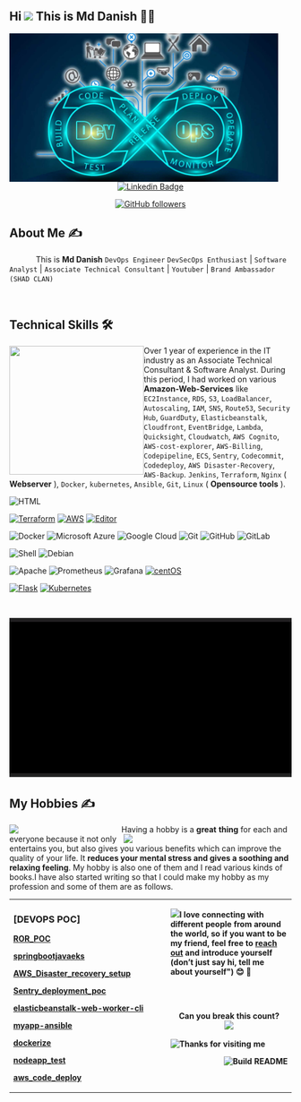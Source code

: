 ## Hi <img src="https://github.com/TheDudeThatCode/TheDudeThatCode/blob/master/Assets/Hi.gif" width="29px"> This is Md Danish 👨‍🎓

<!--Header-->
  <div>
  <img align="left" alt="GIF" src="2648921.jpg" width="480" height="265"/>
  </div>
  
  <!--social media icon-->
<div align="center">
  
[![Linkedin Badge](https://img.shields.io/badge/-Md%20Danish-blue?style=social&logo=Linkedin&logoColor=blue&link=https://www.linkedin.com/in/mddanishDevOpsengineer/)](https://www.linkedin.com/in/mddanishDevOpsengineer/) 
<!-- [![Twitter Badge](http://img.shields.io/badge/-@AlizeDre330-1ca0f1?style=social&logo=twitter&logoColor=blue&link=https://twitter.com/AlizeDre330)](https://twitter.com/AlizeDre330)  -->
[![GitHub followers](https://img.shields.io/github/followers/MdDanish?label=Follow&style=social)](https://github.com/Md-Danish-eng/?tab=follow)
<!-- [![Instagram Badge](https://img.shields.io/badge/-harvinder.singh.khalsa-blue?style=social&logo=Instagram&link=https://www.instagram.com/harvinder.singh.khalsa/)](https://www.instagram.com/harvinder.singh.khalsa/)  -->
</div>  



<!--About Me-->
<!-- <div>
 <p>
  <img width="240" height="230" align='right' src="https://github.com/hackcoderr/hackcoderr/blob/main/assets/oct-about.png"> 
</p> -->
  


## About Me ✍
 
 <!-- &nbsp;  &nbsp; &nbsp;  &nbsp;  &nbsp;  &nbsp; This is <b>Md Danish</b>, an aspiring engineer having expertise in latest and high-end technologies like Machine Learning, Artificial Intelligence, Deep Learning, IoT , NLP, Splunk, Docker, AWS, Cloud Computing, Big Data Analytics, Hadoop, Apache Spark and much more. I'm a curious person, who wants to know every bit of **DevOps** and **Cloud Computing**. <br> In my own words – “No technology is challenging or difficult or complex as the world says to us or approaches to us since it is MAN-MADE. You just need the right path or approach to understand the technology and take it further as per one’s requirement”. Right thinking or positive thinking that “Yes I Can Do It” can change one’s life drastically. And a very good approach would finding a right mentor. A good mentor can change your life and take you from zero to hero. In my case, Mr. Vimal Daga, my mentor. -->

 &nbsp;  &nbsp; &nbsp;  &nbsp;  &nbsp;  &nbsp; This is <b>Md Danish</b> ``DevOps Engineer``  ``DevSecOps Enthusiast`` | ``Software Analyst`` | ``Associate Technical Consultant`` | ``Youtuber`` | ``Brand Ambassador (SHAD CLAN)``
 
</div>
<br>
<!--technical skills-->

## Technical Skills 🛠 

<img align='left' src='https://camo.githubusercontent.com/2309797487e5e969659a3b545c96151807b04120a9cc2985f632ec94ba00c9f3/68747470733a2f2f6d656469612e67697068792e636f6d2f6d656469612f53576f536b4e36447854737a71494b4571762f67697068792e676966' width="240" height="230" >

Over 1 year of experience in the IT industry as an Associate Technical Consultant & Software Analyst.
During this period, I had worked on various **Amazon-Web-Services** like ``EC2Instance``, ``RDS``, ``S3``,
``LoadBalancer``, ``Autoscaling``, ``IAM``, ``SNS``, ``Route53``, ``Security Hub``, ``GuardDuty``, ``Elasticbeanstalk``, ``Cloudfront``,
``EventBridge``, ``Lambda``, ``Quicksight``, ``Cloudwatch``, ``AWS Cognito``, ``AWS-cost-explorer``, ``AWS-Billing``, ``Codepipeline``, ``ECS``, ``Sentry``, ``Codecommit``, ``Codedeploy``, ``AWS Disaster-Recovery``, ``AWS-Backup``.
``Jenkins``, ``Terraform``, ``Nginx`` ( **Webserver** ), ``Docker``, ``kubernetes``, ``Ansible``, ``Git``, ``Linux`` ( **Opensource tools** ).

<!-- ![C](https://img.shields.io/badge/-C-000?&logo=C)
![C++](https://img.shields.io/badge/-C++-00599C?style=flat-square&logo=c)
![JavaScript](https://img.shields.io/badge/-JavaScript-black?style=flat-square&logo=javascript)
![Python](https://img.shields.io/badge/-Python-black?style=flat-square&logo=Python)
[![FastAPI](https://img.shields.io/badge/Python_framework-FastAPI-teal?style=flat-square&logo=python&logoColor=white)](https://fastapi.tiangolo.com/)
![Java](https://img.shields.io/badge/-java-E34A86?style=flat-square&logo=java) -->
![HTML](https://img.shields.io/badge/-HTML-E34F26?style=flat-square&logo=html5&logoColor=white)
<!-- ![CSS3](https://img.shields.io/badge/-CSS3-1572B6?style=flat-square&logo=css3)
![Bootstrap](https://img.shields.io/badge/-Bootstrap-563D7C?style=flat-square&logo=bootstrap) -->
[![Terraform](https://img.shields.io/badge/Learning-Terraform-623ce4?style=flat-square&logo=terraform&logoColor=white)](https://www.terraform.io/)
[![AWS](https://img.shields.io/badge/Learning-AWS-FF9900?style=flat-square&logo=amazon-aws&logoColor=white)](https://github.com/br3ndonland/awsdev)
[![Editor](https://img.shields.io/badge/Editor-VSCode-blue?style=flat-square&logo=visual-studio-code&logoColor=white)](https://code.visualstudio.com/)
<!-- ![MySQL](https://img.shields.io/badge/-MySQL-black?style=flat-square&logo=mysql) -->
![Docker](https://img.shields.io/badge/-Docker-black?style=flat-square&logo=docker)
![Microsoft Azure](https://img.shields.io/badge/Microsoft%20Azure-232F7E?style=flat-square&logo=microsoft-azure)
![Google Cloud](https://img.shields.io/badge/Google%20Cloud-black?style=flat-square&logo=google-cloud)
![Git](https://img.shields.io/badge/-Git-black?style=flat-square&logo=git)
![GitHub](https://img.shields.io/badge/-GitHub-181717?style=flat-square&logo=github)
![GitLab](https://img.shields.io/badge/-GitLab-FCA121?style=flat-square&logo=gitlab)
<!-- ![Raspberry Pi](https://img.shields.io/badge/-Raspberry%20Pi-C51A4A?style=flat-square&logo=Raspberry-Pi)
[![OS](https://img.shields.io/badge/OS-Linux-informational?style=flat-square&logo=linux&logoColor=white)](https://en.wikipedia.org/wiki/Linux) -->
 ![Shell](https://img.shields.io/badge/-Shell-blasck?style=plastic&logo=Shell)
 ![Debian](https://img.shields.io/badge/-Debian-A80030?style=flat-square&logo=Debian&logoColor=white)
 <!-- ![Slack](https://img.shields.io/badge/-Slack-E01563?style=flat-square&logo=Slack&logoColor=white) -->
 ![Apache](https://img.shields.io/badge/-Apache-D22128?style=flat-square&logo=Apache&logoColor=white)
 ![Prometheus](https://img.shields.io/badge/-Prometheus-000?&logo=Prometheus)
 ![Grafana](https://img.shields.io/badge/-Grafana-000?&logo=Grafana)
 [![centOS](https://img.shields.io/badge/CentOS-7.0-blue?style=flat-square&logo=CentOS&logoColor=262577)](https://www.centos.org/)
 <!-- [![Pycharm](https://img.shields.io/badge/IDE-PyCharm-yellow?style=flat-square&logo=JetBrains)](https://www.jetbrains.com/pycharm/) -->
 [![Flask](https://img.shields.io/badge/-Flask-000000?style=flat-square&logo=Flask&logoColor=ffffff)](https://flask.palletsprojects.com/)
 [![Kubernetes](https://img.shields.io/badge/-Kubernetes-326CE5?style=flat-square&logo=Kubernetes&logoColor=ffffff)](https://kubernetes.io/)
<!-- ![Android](https://img.shields.io/badge/-Android-black?logo=android&style=social)&nbsp;&nbsp; -->
<!-- ![LATEX](https://img.shields.io/badge/-LATEX-black?logo=latex&style=social)&nbsp;&nbsp; -->

<br>
<p align="center">
  <img src="https://github.com/amit17133129/amit17133129/blob/main/MySkills.gif?raw=true"/>
</p>





 <!--My Hobbies-->
 
 

## My Hobbies ✍

<img align='left' src='https://media.giphy.com/media/M9gbBd9nbDrOTu1Mqx/giphy.gif' width='200"'>
 
Having a hobby is a <b>great</b> <img align='right' src='https://github.com/hackcoderr/hackcoderr/blob/main/assets/hobby.png' width='300"'><b>thing</b> for each and everyone because it not only entertains you,
but also gives you various benefits which can improve the quality of your life. It <b>reduces your mental stress and gives a soothing and relaxing feeling</b>. My hobby is also one of them and I read various kinds of books.I have also started writing so that I could make my hobby as my profession and some of them are as follows.


<!--Github Progess bar-->

<!-- ## Quick Overview 📝 -->
 
 <!-- <p align="center"> 
  
  
  
  [![GitHub Game of Life](https://github4life.herokuapp.com/HarvinderSinghDiwan.gif?z=6)](https://github4life.herokuapp.com/HarvinderSinghDiwan)
  
  ![Harvinder's GitHub Activity Graph](https://activity-graph.herokuapp.com/graph?username=HarvinderSinghDiwan&theme=dracula)
  
  
</p>
<img align="left" width="48%" src="https://github-readme-stats.anuraghazra1.vercel.app/api?username=HarvinderSinghDiwan&show_icons=true&include_all_commits=true&theme=radical" alt="Harvinder's github stats" />
</p>
<img align="center" width="48%" src="https://github-readme-streak-stats.herokuapp.com/?user=HarvinderSinghDiwan&theme=tokyonight" alt="HarvinderSinghDiwan"/>
 <img align="center"  width="40%" src="https://github-readme-stats.anuraghazra1.vercel.app/api/top-langs/?username=HarvinderSinghDiwan&layout=compact&theme=radical" alt="HarvinderSinghDiwan" /> -->
 
 
 <!--BLOG Process-->
<b>
<table><tr><td valign="top" width="33%">

### [DEVOPS POC]
<!-- recent_releases starts -->
[ROR_POC](https://github.com/Md-Danish-eng/ROR_POC)

[springbootjavaeks](https://github.com/Md-Danish-eng/springbootjavaeks)

[AWS_Disaster_recovery_setup](https://github.com/Md-Danish-eng/AWS_Disaster_recovery_setup)

[Sentry_deployment_poc](https://github.com/Md-Danish-eng/Sentry_deployment_poc)

[elasticbeanstalk-web-worker-cli](https://github.com/Md-Danish-eng/elasticbeanstalk-web-worker-cli)

[myapp-ansible](https://github.com/Md-Danish-eng/myapp-ansible)

[dockerize](https://github.com/Md-Danish-eng/dockerize)

[nodeapp_test](https://github.com/Md-Danish-eng/nodeapp_test)

[aws_code_deploy](https://github.com/Md-Danish-eng/aws_code_deploy)
  
</td><td valign="top" width="33%"> 

 
<!-- <!-- ### [Security]
<!-- recent_releases starts -->
 <!-- [CREATION OF MALICIOUS VIRUS](https://github.com/HarvinderSinghDiwan/MustaafVirus)
  
</td><td valign="top" width="33%"> -->


<!-- ### [Machine Learning]
<!-- blog starts -->
<!-- [ADHOC PRACTICALS](https://github.com/HarvinderSinghDiwan/Adhoc_Workshop) --> 

<!-- </td><td valign="top" width="33%"> -->

<!-- ### [Cloud] -->
<!-- tils starts -->
<!-- [KASM PRACTICALS](https://github.com/HarvinderSinghDiwan/kasm)
  
</td></tr></table> </b> --> 

<img src="https://media.giphy.com/media/LnQjpWaON8nhr21vNW/giphy.gif" width="60"><b>I love connecting with different people from around the world, so if you want to be my friend, feel free to [reach out](https://www.linkedin.com/in/mddanishDevOpsengineer/) and introduce yourself (don’t just say hi, tell me about yourself")</b> 😊 💜


<!-- <div align="center">
<a href="https://github.com/Md-Danish-eng target="_blank">
<img src=https://img.shields.io/badge/github-%2324292e.svg?&style=for-the-badge&logo=github&logoColor=white alt=github style="margin-bottom: 5px;" />
</a> -->
<!-- <a href="https://www.facebook.com/HarvinderSinghDiwan" target="_blank">
<img src=https://img.shields.io/badge/facebook-%232E87FB.svg?&style=for-the-badge&logo=facebook&logoColor=white alt=facebook style="margin-bottom: 5px;" />
</a>
<a href="https://medium.com/@HarvinderSinghDiwan" target="_blank"><img alt="Medium" src="https://img.shields.io/badge/medium-%2312100E.svg?&style=for-the-badge&logo=medium&logoColor=white" />
</a> -->
<!-- <a href="https://www.linkedin.com/in/mddanishDevOpsengineer/" target="_blank">
<img src=https://img.shields.io/badge/linkedin-%231E77B5.svg?&style=for-the-badge&logo=linkedin&logoColor=white alt=linkedin style="margin-bottom: 5px;" />
</a> -->
<!-- <a href="https://instagram.com/harvinder.singh.khalsa" target="_blank">
<img src=https://img.shields.io/badge/instagram-%23000000.svg?&style=for-the-badge&logo=instagram&logoColor=white alt=instagram style="margin-bottom: 5px;" />
</a>   -->


</div>  

<br><br>
<p align="center"> 
 <b> Can you break this count?</b><br>
  <img src="https://profile-counter.glitch.me/MdDanish/count.svg" />
</p>

   
<img height="120" alt="Thanks for visiting me" width="100%" src="https://raw.githubusercontent.com/BrunnerLivio/brunnerlivio/master/images/marquee.svg" />



<a href="https://github.com/Md-Danish-eng"><img src="https://github.com/simonw/simonw/workflows/Build%20README/badge.svg" align="right" alt="Build README">



